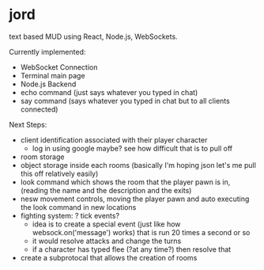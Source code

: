 # jord
text based MUD using React, Node.js, WebSockets.

Currently implemented: 
* WebSocket Connection
* Terminal main page
* Node.js Backend
* echo command (just says whatever you typed in chat)
* say command (says whatever you typed in chat but to all clients connected)

Next Steps:
* client identification associated with their player character
  * log in using google maybe? see how difficult that is to pull off
* room storage 
* object storage inside each rooms (basically I'm hoping json let's me pull this off relatively easily)
* look command which shows the room that the player pawn is in, (reading the name and the description and the exits)
* nesw movement controls, moving the player pawn and auto executing the look command in new locations
* fighting system: ? tick events?
  * idea is to create a special event (just like how websock.on('message') works) that is run 20 times a second or so
  * it would resolve attacks and change the turns
  * if a character has typed flee (?at any time?) then resolve that
* create a subprotocal that allows the creation of rooms
